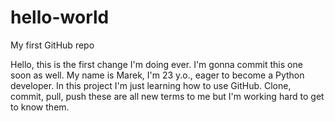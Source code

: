 # hello-world
My first GitHub repo

Hello, this is the first change I'm doing ever. I'm gonna commit this one soon as well.
My name is Marek, I'm 23 y.o., eager to become a Python developer.
In this project I'm just learning how to use GitHub. Clone, commit, pull, push these are all new terms to me
but I'm working hard to get to know them.
